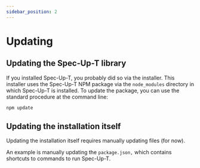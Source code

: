 ```yaml
---
sidebar_position: 2
---
```


# Updating

## Updating the Spec-Up-T library

If you installed Spec-Up-T, you probably did so via the installer. This installer uses the Spec-Up-T NPM package via the `node_modules` directory in which Spec-Up-T is installed. To update the package, you can use the standard procedure at the command line:

```bash
npm update
```

## Updating the installation itself

Updating the installation itself requires manually updating files (for now).

An example is manually updating the `package.json,` which contains shortcuts to commands to run Spec-Up-T.
